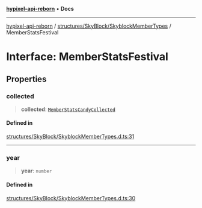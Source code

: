 [**hypixel-api-reborn**](../../../../README.md) • **Docs**

***

[hypixel-api-reborn](../../../../modules.md) / [structures/SkyBlock/SkyblockMemberTypes](../README.md) / MemberStatsFestival

# Interface: MemberStatsFestival

## Properties

### collected

> **collected**: [`MemberStatsCandyCollected`](MemberStatsCandyCollected.md)

#### Defined in

[structures/SkyBlock/SkyblockMemberTypes.d.ts:31](https://github.com/Kathund/REBORN-docs-TEST/blob/226e7f6a62bb6bca87ef0828ac84e9098d59f860/src/structures/SkyBlock/SkyblockMemberTypes.d.ts#L31)

***

### year

> **year**: `number`

#### Defined in

[structures/SkyBlock/SkyblockMemberTypes.d.ts:30](https://github.com/Kathund/REBORN-docs-TEST/blob/226e7f6a62bb6bca87ef0828ac84e9098d59f860/src/structures/SkyBlock/SkyblockMemberTypes.d.ts#L30)

